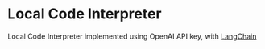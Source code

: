 # Local Code Interpreter
Local Code Interpreter implemented using OpenAI API key, with [LangChain](https://github.com/langchain-ai/langchain)